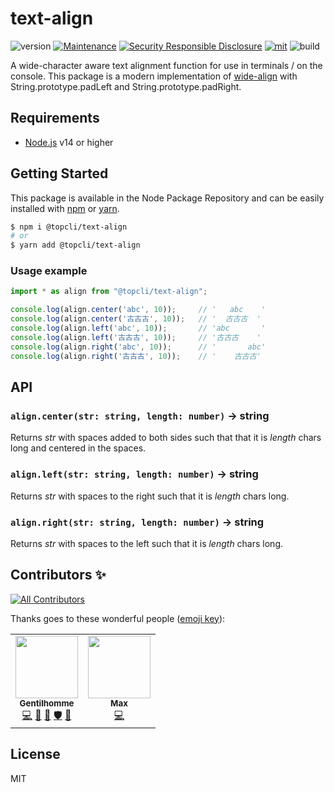 # text-align
![version](https://img.shields.io/badge/dynamic/json.svg?url=https://raw.githubusercontent.com/TopCli/text-align/master/package.json&query=$.version&label=Version)
[![Maintenance](https://img.shields.io/badge/Maintained%3F-yes-green.svg)](https://github.com/TopCli/text-align/commit-activity)
[![Security Responsible Disclosure](https://img.shields.io/badge/Security-Responsible%20Disclosure-yellow.svg)](https://github.com/nodejs/security-wg/blob/master/processes/responsible_disclosure_template.md
)
[![mit](https://img.shields.io/github/license/Naereen/StrapDown.js.svg)](https://github.com/TopCli/text-align/blob/master/LICENSE)
![build](https://img.shields.io/github/workflow/status/TopCli/text-align/Node.js%20CI)

A wide-character aware text alignment function for use in terminals / on the console. This package is a modern implementation of [wide-align](https://github.com/iarna/wide-align) with String.prototype.padLeft and String.prototype.padRight.

## Requirements
- [Node.js](https://nodejs.org/en/) v14 or higher

## Getting Started

This package is available in the Node Package Repository and can be easily installed with [npm](https://docs.npmjs.com/getting-started/what-is-npm) or [yarn](https://yarnpkg.com).

```bash
$ npm i @topcli/text-align
# or
$ yarn add @topcli/text-align
```

### Usage example

```js
import * as align from "@topcli/text-align";

console.log(align.center('abc', 10));     // '   abc    '
console.log(align.center('古古古', 10));   // '  古古古  '
console.log(align.left('abc', 10));       // 'abc       '
console.log(align.left('古古古', 10));     // '古古古    '
console.log(align.right('abc', 10));      // '       abc'
console.log(align.right('古古古', 10));    // '    古古古'
```

## API

### `align.center(str: string, length: number)` → string
Returns *str* with spaces added to both sides such that that it is *length*
chars long and centered in the spaces.

### `align.left(str: string, length: number)` → string
Returns *str* with spaces to the right such that it is *length* chars long.

### `align.right(str: string, length: number)` → string
Returns *str* with spaces to the left such that it is *length* chars long.

## Contributors ✨

<!-- ALL-CONTRIBUTORS-BADGE:START - Do not remove or modify this section -->
[![All Contributors](https://img.shields.io/badge/all_contributors-2-orange.svg?style=flat-square)](#contributors-)
<!-- ALL-CONTRIBUTORS-BADGE:END -->

Thanks goes to these wonderful people ([emoji key](https://allcontributors.org/docs/en/emoji-key)):

<!-- ALL-CONTRIBUTORS-LIST:START - Do not remove or modify this section -->
<!-- prettier-ignore-start -->
<!-- markdownlint-disable -->
<table>
  <tr>
    <td align="center"><a href="https://www.linkedin.com/in/thomas-gentilhomme/"><img src="https://avatars.githubusercontent.com/u/4438263?v=4?s=100" width="100px;" alt=""/><br /><sub><b>Gentilhomme</b></sub></a><br /><a href="https://github.com/TopCli/text-align/commits?author=fraxken" title="Code">💻</a> <a href="https://github.com/TopCli/text-align/commits?author=fraxken" title="Documentation">📖</a> <a href="https://github.com/TopCli/text-align/pulls?q=is%3Apr+reviewed-by%3Afraxken" title="Reviewed Pull Requests">👀</a> <a href="#security-fraxken" title="Security">🛡️</a> <a href="https://github.com/TopCli/text-align/issues?q=author%3Afraxken" title="Bug reports">🐛</a></td>
    <td align="center"><a href="https://github.com/Max2810"><img src="https://avatars.githubusercontent.com/u/53535185?v=4?s=100" width="100px;" alt=""/><br /><sub><b>Max</b></sub></a><br /><a href="https://github.com/TopCli/text-align/commits?author=Max2810" title="Code">💻</a></td>
  </tr>
</table>

<!-- markdownlint-restore -->
<!-- prettier-ignore-end -->

<!-- ALL-CONTRIBUTORS-LIST:END -->

## License
MIT
